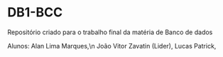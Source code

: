 # DB1-BCC
Repositório criado para o trabalho final da matéria de Banco de dados

Alunos:
Alan Lima Marques,\n
João Vitor Zavatin (Lider),
Lucas Patrick,
